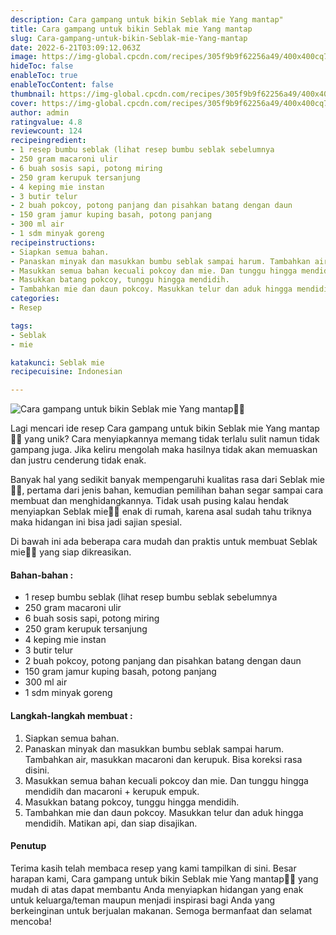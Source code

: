 ```yaml
---
description: Cara gampang untuk bikin Seblak mie Yang mantap"
title: Cara gampang untuk bikin Seblak mie Yang mantap
slug: Cara-gampang-untuk-bikin-Seblak-mie-Yang-mantap
date: 2022-6-21T03:09:12.063Z
image: https://img-global.cpcdn.com/recipes/305f9b9f62256a49/400x400cq70/photo.jpg
hideToc: false
enableToc: true
enableTocContent: false
thumbnail: https://img-global.cpcdn.com/recipes/305f9b9f62256a49/400x400cq70/photo.jpg
cover: https://img-global.cpcdn.com/recipes/305f9b9f62256a49/400x400cq70/photo.jpg
author: admin
ratingvalue: 4.8
reviewcount: 124
recipeingredient:
- 1 resep bumbu seblak (lihat resep bumbu seblak sebelumnya
- 250 gram macaroni ulir
- 6 buah sosis sapi, potong miring
- 250 gram kerupuk tersanjung
- 4 keping mie instan
- 3 butir telur
- 2 buah pokcoy, potong panjang dan pisahkan batang dengan daun
- 150 gram jamur kuping basah, potong panjang
- 300 ml air
- 1 sdm minyak goreng
recipeinstructions:
- Siapkan semua bahan.
- Panaskan minyak dan masukkan bumbu seblak sampai harum. Tambahkan air, masukkan macaroni dan kerupuk. Bisa koreksi rasa disini.
- Masukkan semua bahan kecuali pokcoy dan mie. Dan tunggu hingga mendidih dan macaroni + kerupuk empuk.
- Masukkan batang pokcoy, tunggu hingga mendidih.
- Tambahkan mie dan daun pokcoy. Masukkan telur dan aduk hingga mendidih. Matikan api, dan siap disajikan.
categories:
- Resep

tags:
- Seblak
- mie

katakunci: Seblak mie
recipecuisine: Indonesian

---
```


![Cara gampang untuk bikin Seblak mie Yang mantap👩‍🍳](https://img-global.cpcdn.com/recipes/305f9b9f62256a49/400x400cq70/photo.jpg)

Lagi mencari ide resep Cara gampang untuk bikin Seblak mie Yang mantap👩‍🍳 yang unik? Cara menyiapkannya memang tidak terlalu sulit namun tidak gampang juga. Jika keliru mengolah maka hasilnya tidak akan memuaskan dan justru cenderung tidak enak.

Banyak hal yang sedikit banyak mempengaruhi kualitas rasa dari Seblak mie👩‍🍳, pertama dari jenis bahan, kemudian pemilihan bahan segar sampai cara membuat dan menghidangkannya. Tidak usah pusing kalau hendak menyiapkan Seblak mie👩‍🍳 enak di rumah, karena asal sudah tahu triknya maka hidangan ini bisa jadi sajian spesial.

Di bawah ini ada beberapa cara mudah dan praktis untuk membuat Seblak mie👩‍🍳 yang siap dikreasikan.

<!--inarticleads1-->

#### Bahan-bahan :

- 1 resep bumbu seblak (lihat resep bumbu seblak sebelumnya
- 250 gram macaroni ulir
- 6 buah sosis sapi, potong miring
- 250 gram kerupuk tersanjung
- 4 keping mie instan
- 3 butir telur
- 2 buah pokcoy, potong panjang dan pisahkan batang dengan daun
- 150 gram jamur kuping basah, potong panjang
- 300 ml air
- 1 sdm minyak goreng

<!--inarticleads2-->

#### Langkah-langkah membuat :

1. Siapkan semua bahan.
1. Panaskan minyak dan masukkan bumbu seblak sampai harum. Tambahkan air, masukkan macaroni dan kerupuk. Bisa koreksi rasa disini.
1. Masukkan semua bahan kecuali pokcoy dan mie. Dan tunggu hingga mendidih dan macaroni + kerupuk empuk.
1. Masukkan batang pokcoy, tunggu hingga mendidih.
1. Tambahkan mie dan daun pokcoy. Masukkan telur dan aduk hingga mendidih. Matikan api, dan siap disajikan.

#### Penutup

Terima kasih telah membaca resep yang kami tampilkan di sini. Besar harapan kami, Cara gampang untuk bikin Seblak mie Yang mantap👩‍🍳 yang mudah di atas dapat membantu Anda menyiapkan hidangan yang enak untuk keluarga/teman maupun menjadi inspirasi bagi Anda yang berkeinginan untuk berjualan makanan. Semoga bermanfaat dan selamat mencoba!
